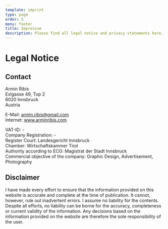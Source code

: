 ```yaml
---
template: imprint
type: page
order: 5
menu: footer
title: Impressum
description: Please find all legal notice and privacy statements here.
---
```

# Legal Notice



## Contact

Armin Ribis\
Exlgasse 49, Top 2\
6020 Innsbruck\
Austria

E-Mail: armin.ribis@gmail.com\
Internet: www.arminribis.com

VAT-ID: -\
Company Registration: -\
Register Court: Landesgericht Innsbruck \
Chamber: Wirtschaftskammer Tirol\
Authority according to ECG: Magistrat der Stadt Innsbruck\
Commercial objective of the company: Graphic Design, Advertisement, Photography



## Disclaimer

I have made every effort to ensure that the information provided on this website is accurate and complete at the time of publication. It cannot, however, rule out inadvertent errors. I assume no liability for the contents. Despite all efforts, no liability can be borne for the accuracy, completeness or current validity of the information. Any decisions based on the information provided on the website are therefore the sole responsibility of the user.
